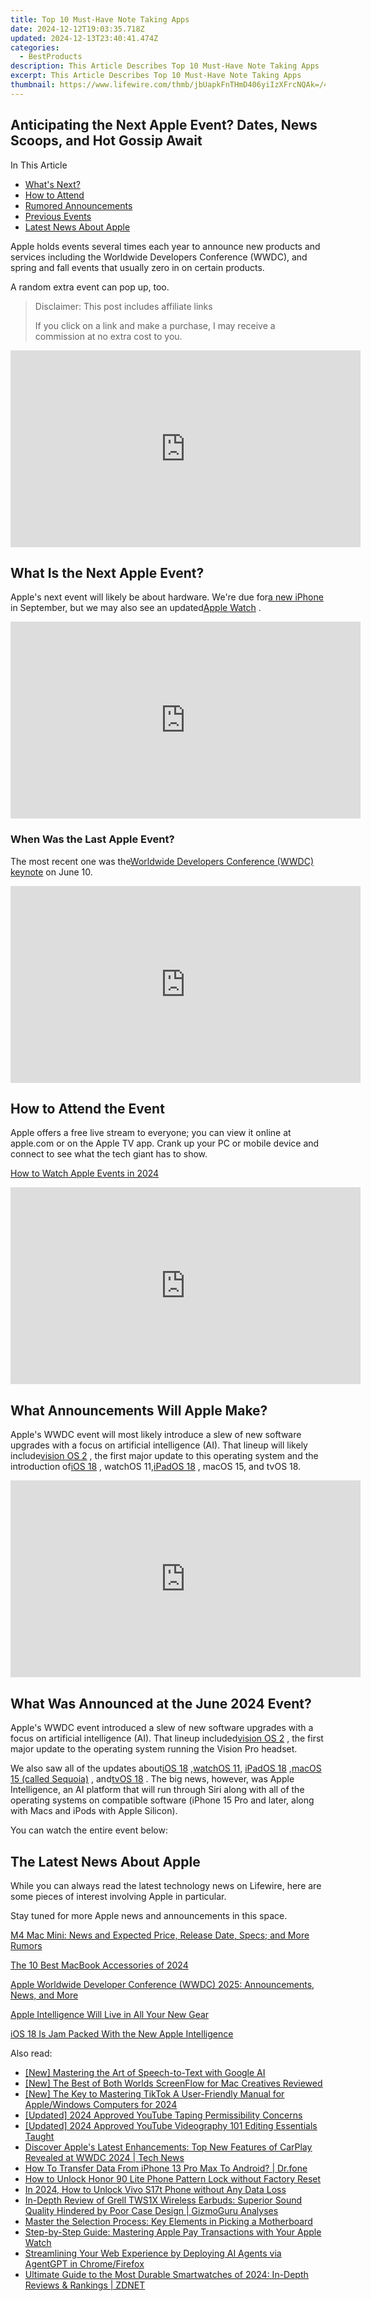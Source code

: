 ```yaml
---
title: Top 10 Must-Have Note Taking Apps
date: 2024-12-12T19:03:35.718Z
updated: 2024-12-13T23:40:41.474Z
categories:
  - BestProducts
description: This Article Describes Top 10 Must-Have Note Taking Apps
excerpt: This Article Describes Top 10 Must-Have Note Taking Apps
thumbnail: https://www.lifewire.com/thmb/jbUapkFnTHmD406yiIzXFrcNQAk=/400x300/filters:no_upscale():max_bytes(150000):strip_icc():format(webp)/GettyImages-539355684-58ee688e3df78cd3fc23897b.jpg
---
```


## Anticipating the Next Apple Event? Dates, News Scoops, and Hot Gossip Await

 In This Article

* [What's Next?](https://www.lifewire.com/#toc-what-is-the-next-apple-event)
* [How to Attend](https://www.lifewire.com/#toc-how-to-attend-the-event)
* [Rumored Announcements](https://www.lifewire.com/#toc-what-announcements-will-apple-make)
* [Previous Events](https://www.lifewire.com/#toc-what-was-announced-at-the-june-2024-event)
* [Latest News About Apple](https://www.lifewire.com/#toc-the-latest-news-about-apple)

 Apple holds events several times each year to announce new products and services including the Worldwide Developers Conference (WWDC), and spring and fall events that usually zero in on certain products.

 A random extra event can pop up, too.

>  Disclaimer: This post includes affiliate links
>
>  If you click on a link and make a purchase, I may receive a commission at no extra cost to you.
>

<!-- affiliate ads begin -->
<iframe width="560" height="315" src="https://www.youtube.com/embed/hZsnjxeSh1U?si=hZIfzQPDNX5KtOCg" title="YouTube video player" frameborder="0" allow="accelerometer; autoplay; clipboard-write; encrypted-media; gyroscope; picture-in-picture; web-share" referrerpolicy="strict-origin-when-cross-origin" allowfullscreen></iframe>
<!-- affiliate ads end -->

## What Is the Next Apple Event?

 Apple's next event will likely be about hardware. We're due for[a new iPhone](https://www.lifewire.com/iphone-16-news-and-rumors-7111749) in September, but we may also see an updated[Apple Watch](https://www.lifewire.com/apple-watch-x-8599171) .

<!-- affiliate ads begin -->
<iframe width="560" height="315" src="https://www.youtube.com/embed/aYH0B2HqcIM?si=3fkoG85L6hAeB4ok" title="YouTube video player" frameborder="0" allow="accelerometer; autoplay; clipboard-write; encrypted-media; gyroscope; picture-in-picture; web-share" referrerpolicy="strict-origin-when-cross-origin" allowfullscreen></iframe>
<!-- affiliate ads end -->

### When Was the Last Apple Event?

 The most recent one was the[Worldwide Developers Conference (WWDC) keynote](https://www.lifewire.com/wwdc-5101136) on June 10.

<!-- affiliate ads begin -->
<iframe width="560" height="315" src="https://www.youtube.com/embed/MTb4xHzeQEk?si=9Sqq-gFWnHc8x3_P" title="YouTube video player" frameborder="0" allow="accelerometer; autoplay; clipboard-write; encrypted-media; gyroscope; picture-in-picture; web-share" referrerpolicy="strict-origin-when-cross-origin" allowfullscreen></iframe>
<!-- affiliate ads end -->

## How to Attend the Event

 Apple offers a free live stream to everyone; you can view it online at apple.com or on the Apple TV app. Crank up your PC or mobile device and connect to see what the tech giant has to show.

[How to Watch Apple Events in 2024](https://www.lifewire.com/watch-apple-event-5097135)

<!-- affiliate ads begin -->
<iframe width="560" height="315" src="https://www.youtube.com/embed/tkpBmccvJ_Q?si=J7ellPL1G1l8Axi_" title="YouTube video player" frameborder="0" allow="accelerometer; autoplay; clipboard-write; encrypted-media; gyroscope; picture-in-picture; web-share" referrerpolicy="strict-origin-when-cross-origin" allowfullscreen></iframe>
<!-- affiliate ads end -->

## What Announcements Will Apple Make?

 Apple's WWDC event will most likely introduce a slew of new software upgrades with a focus on artificial intelligence (AI). That lineup will likely include[vision OS 2](https://www.lifewire.com/visionos-2-8604723) , the first major update to this operating system and the introduction of[iOS 18](https://www.lifewire.com/ios-18-8552216) , watchOS 11,[iPadOS 18](https://www.lifewire.com/ipados-18-8558715) , macOS 15, and tvOS 18.

<!-- affiliate ads begin -->
<iframe width="560" height="315" src="https://www.youtube.com/embed/aknYnDfODro?si=zONIVzA9FFq0rLOD" title="YouTube video player" frameborder="0" allow="accelerometer; autoplay; clipboard-write; encrypted-media; gyroscope; picture-in-picture; web-share" referrerpolicy="strict-origin-when-cross-origin" allowfullscreen></iframe>
<!-- affiliate ads end -->

## What Was Announced at the June 2024 Event?

 Apple's WWDC event introduced a slew of new software upgrades with a focus on artificial intelligence (AI). That lineup included[vision OS 2](https://www.lifewire.com/visionos-2-8604723) , the first major update to the operating system running the Vision Pro headset.

 We also saw all of the updates about[iOS 18](https://www.lifewire.com/ios-18-8552216) ,[watchOS 11,](https://www.lifewire.com/watchos-11-8552217) [iPadOS 18](https://www.lifewire.com/ipados-18-8558715) ,[macOS 15 (called Sequoia)](https://www.lifewire.com/macos-15-8557761) , and[tvOS 18](https://www.lifewire.com/tvos-18-8599054) . The big news, however, was Apple Intelligence, an AI platform that will run through Siri along with all of the operating systems on compatible software (iPhone 15 Pro and later, along with Macs and iPods with Apple Silicon).

 You can watch the entire event below:

## The Latest News About Apple

 While you can always read the latest technology news on Lifewire, here are some pieces of interest involving Apple in particular.

 Stay tuned for more Apple news and announcements in this space.

[M4 Mac Mini: News and Expected Price, Release Date, Specs; and More Rumors](https://www.lifewire.com/m4-mac-mini-8671670)

[The 10 Best MacBook Accessories of 2024](https://www.lifewire.com/best-macbook-accessories-8655687)

[Apple Worldwide Developer Conference (WWDC) 2025: Announcements, News, and More](https://www.lifewire.com/wwdc-5101136)

[Apple Intelligence Will Live in All Your New Gear](https://www.lifewire.com/apple-intelligence-announced-8661142)

[iOS 18 Is Jam Packed With the New Apple Intelligence](https://www.lifewire.com/ios-18-apple-intelligence-8661116)

<ins class="adsbygoogle"
     style="display:block"
     data-ad-format="autorelaxed"
     data-ad-client="ca-pub-7571918770474297"
     data-ad-slot="1223367746"></ins>

<ins class="adsbygoogle"
     style="display:block"
     data-ad-client="ca-pub-7571918770474297"
     data-ad-slot="8358498916"
     data-ad-format="auto"
     data-full-width-responsive="true"></ins>

<span class="atpl-alsoreadstyle">Also read:</span>
<div><ul>
<li><a href="https://digital-screen-recording.techidaily.com/new-mastering-the-art-of-speech-to-text-with-google-ai/"><u>[New] Mastering the Art of Speech-to-Text with Google AI</u></a></li>
<li><a href="https://screen-mirroring-recording.techidaily.com/new-the-best-of-both-worlds-screenflow-for-mac-creatives-reviewed/"><u>[New] The Best of Both Worlds ScreenFlow for Mac Creatives Reviewed</u></a></li>
<li><a href="https://tiktok-video-recordings.techidaily.com/new-the-key-to-mastering-tiktok-a-user-friendly-manual-for-applewindows-computers-for-2024/"><u>[New] The Key to Mastering TikTok A User-Friendly Manual for Apple/Windows Computers for 2024</u></a></li>
<li><a href="https://youtube-docs.techidaily.com/ed-2024-approved-youtube-taping-permissibility-concerns/"><u>[Updated] 2024 Approved YouTube Taping Permissibility Concerns</u></a></li>
<li><a href="https://youtube-docs.techidaily.com/ed-2024-approved-youtube-videography-101-editing-essentials-taught/"><u>[Updated] 2024 Approved YouTube Videography 101 Editing Essentials Taught</u></a></li>
<li><a href="https://techtrends.techidaily.com/discover-apples-latest-enhancements-top-new-features-of-carplay-revealed-at-wwdc-2024-tech-news/"><u>Discover Apple's Latest Enhancements: Top New Features of CarPlay Revealed at WWDC 2024 | Tech News</u></a></li>
<li><a href="https://review-topics.techidaily.com/how-to-transfer-data-from-iphone-13-pro-max-to-android-drfone-by-drfone-transfer-data-from-ios-transfer-data-from-ios/"><u>How To Transfer Data From iPhone 13 Pro Max To Android? | Dr.fone</u></a></li>
<li><a href="https://unlock-android.techidaily.com/how-to-unlock-honor-90-lite-phone-pattern-lock-without-factory-reset-by-drfone-android/"><u>How to Unlock Honor 90 Lite Phone Pattern Lock without Factory Reset</u></a></li>
<li><a href="https://android-unlock.techidaily.com/in-2024-how-to-unlock-vivo-s17t-phone-without-any-data-loss-by-drfone-android/"><u>In 2024, How to Unlock Vivo S17t Phone without Any Data Loss</u></a></li>
<li><a href="https://techtrends.techidaily.com/in-depth-review-of-grell-tws1x-wireless-earbuds-superior-sound-quality-hindered-by-poor-case-design-gizmoguru-analyses/"><u>In-Depth Review of Grell TWS1X Wireless Earbuds: Superior Sound Quality Hindered by Poor Case Design | GizmoGuru Analyses</u></a></li>
<li><a href="https://techtrends.techidaily.com/master-the-selection-process-key-elements-in-picking-a-motherboard/"><u>Master the Selection Process: Key Elements in Picking a Motherboard</u></a></li>
<li><a href="https://techtrends.techidaily.com/step-by-step-guide-mastering-apple-pay-transactions-with-your-apple-watch/"><u>Step-by-Step Guide: Mastering Apple Pay Transactions with Your Apple Watch</u></a></li>
<li><a href="https://tech-hub.techidaily.com/streamlining-your-web-experience-by-deploying-ai-agents-via-agentgpt-in-chromefirefox/"><u>Streamlining Your Web Experience by Deploying AI Agents via AgentGPT in Chrome/Firefox</u></a></li>
<li><a href="https://techtrends.techidaily.com/ultimate-guide-to-the-most-durable-smartwatches-of-2024-in-depth-reviews-and-rankings-zdnet/"><u>Ultimate Guide to the Most Durable Smartwatches of 2024: In-Depth Reviews & Rankings | ZDNET</u></a></li>
</ul></div>

